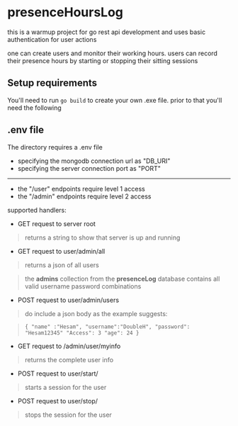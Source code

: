 # presenceHoursLog

this is a warmup project for go rest api development and uses basic authentication for user actions

one can create users and monitor their working hours.
users can record their presence hours by starting or stopping their sitting sessions

## Setup requirements
You'll need to run `go build` to create your own .exe file. prior to that you'll need the following
## .env file
The directory requires a .env file 
- specifying the mongodb connection url as "DB_URI"
- specifying the server connection port as "PORT"
---

- the "/user" endpoints require level 1 access
- the "/admin" endpoints require level 2 access

supported handlers:

- GET request to server root
> returns a string to show that server is up and running

- GET request to user/admin/all
> returns a json of all users 

> the __admins__ collection from the __presenceLog__ database contains all valid username password combinations

- POST request to user/admin/users
> do include a json body as the example suggests:

> `{
  "name" :"Hesam",
  "username":"DoubleH",
  "password": "Hesam12345"
  "Access": 3
  "age": 24
}`

- GET request to /admin/user/myinfo
> returns the complete user info

- POST request to user/start/
> starts a session for the user

- POST request to user/stop/
> stops the session for the user



